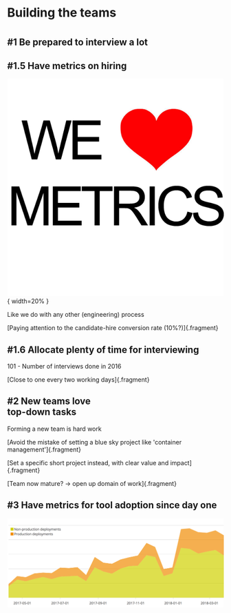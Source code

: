 # Building the teams

# 

## \#1 Be prepared to interview a lot

## \#1.5 Have metrics on hiring

![](assets/metrics.png "Metrics"){ width=20% }

Like we do with any other (engineering) process

[Paying attention to the candidate-hire conversion rate (10%?)]{.fragment}


## \#1.6 Allocate plenty of time for interviewing
101 - Number of interviews done in 2016

[Close to one every two working days]{.fragment}


## \#2 New teams love <br/>top-down tasks
Forming a new team is hard work

[Avoid the mistake of setting a blue sky project like 'container management']{.fragment}

[Set a specific short project instead, with clear value and impact]{.fragment}

[Team now mature? -> open up domain of work]{.fragment}

## \#3 Have metrics for tool adoption since day one

![](assets/spinnaker-deployments.png "Spinnaker deployments")
